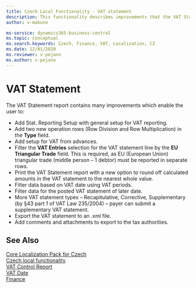 ```yaml
---
title: Czech Local Functionality - VAT statement
description: This functionality describes improvements that the VAT Statement report contains.
author: v-makune

ms-service: dynamics365-business-central
ms.topic: conceptual
ms.search.keywords: Czech, Finance, VAT, Localization, CZ
ms.date: 12/01/2020
ms.reviewer: v-pejano
ms.author: v-pejano
---
```



# VAT Statement

The VAT Statement report contains many improvements which enable the user to:

- Add Stat. Reporting Setup with general setup for VAT reporting.
- Add two new operation rows (Row Division and Row Multiplication) in the **Type** field.
- Add setup for VAT from advances.
- Filter the **VAT Entries** selection for the VAT statement line by the **EU Triangular Trade** field. This is required, as EU (European Union) triangular trade (middle person – 1 debtor) must be reported in separate rows.
- Print the VAT Statement report with a new option to round off calculated amounts in the VAT statement to the nearest whole value.
- Filter data based on VAT date using VAT periods.
- Filter data for the posted VAT statement of later date.
- More VAT statement types – Recapitulative, Corrective, Supplementary (by §43 part 1 of VAT Law 235/2004) – payer can submit a supplementary VAT statement.
- Export the VAT statement to an .xml file.
- Add comments and attachments to export to the tax authorities.


## See Also

[Core Localization Pack for Czech](ui-extensions-core-localization-pack-cz.md)  
[Czech local functionality](czech-local-functionality.md)  
[VAT Control Report](how-to-create-vat-control-report.md)  
[VAT Date](how-to-setup-vat-date.md)  
[Finance](../../finance.md)  
